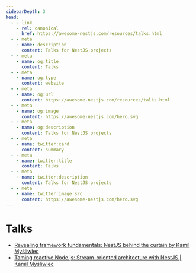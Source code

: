 ```yaml
---
sidebarDepth: 3
head:
  - - link
    - rel: canonical
      href: https://awesome-nestjs.com/resources/talks.html
  - - meta
    - name: description
      content: Talks for NestJS projects
  - - meta
    - name: og:title
      content: Talks
  - - meta
    - name: og:type
      content: website
  - - meta
    - name: og:url
      content: https://awesome-nestjs.com/resources/talks.html
  - - meta
    - name: og:image
      content: https://awesome-nestjs.com/hero.svg
  - - meta
    - name: og:description
      content: Talks for NestJS projects
  - - meta
    - name: twitter:card
      content: summary
  - - meta
    - name: twitter:title
      content: Talks
  - - meta
    - name: twitter:description
      content: Talks for NestJS projects
  - - meta
    - name: twitter:image:src
      content: https://awesome-nestjs.com/hero.svg
---
```


# Talks

- [Revealing framework fundamentals: NestJS behind the curtain by Kamil Myśliwiec](https://www.youtube.com/watch?v=jo-1EUxMmxc)
- [Taming reactive Node.js: Stream-oriented architecture with NestJS | Kamil Myśliwiec](https://www.youtube.com/watch?v=c8hvW14VdkY)

